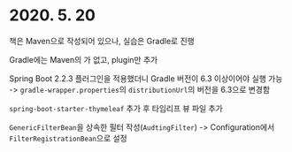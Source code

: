 # 2020. 5. 20
책은 Maven으로 작성되어 있으나, 실습은 Gradle로 진행

Gradle에는 Maven의 <parent>가 없고, plugin만 추가

Spring Boot 2.2.3 플러그인을 적용했더니 Gradle 버전이 6.3 이상이어야 실행 가능 
-> `gradle-wrapper.properties`의 `distributionUrl`의 버전을 6.3으로 변경함

`spring-boot-starter-thymeleaf` 추가 후 타임리프 뷰 파일 추가

`GenericFilterBean`을 상속한 필터 작성(`AudtingFilter`)
-> Configuration에서 `FilterRegistrationBean`으로 설정